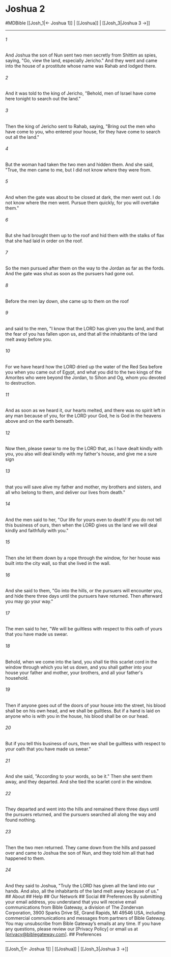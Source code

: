 # Joshua 2
#MDBible
[[Josh_1|← Joshua 1]] | [[Joshua]] | [[Josh_3|Joshua 3 →]]

***






###### 1 


And Joshua the son of Nun sent two men secretly from Shittim as spies, saying, "Go, view the land, especially Jericho." And they went and came into the house of a prostitute whose name was Rahab and lodged there. 





###### 2 


And it was told to the king of Jericho, "Behold, men of Israel have come here tonight to search out the land." 





###### 3 


Then the king of Jericho sent to Rahab, saying, "Bring out the men who have come to you, who entered your house, for they have come to search out all the land." 





###### 4 


But the woman had taken the two men and hidden them. And she said, "True, the men came to me, but I did not know where they were from. 





###### 5 


And when the gate was about to be closed at dark, the men went out. I do not know where the men went. Pursue them quickly, for you will overtake them." 





###### 6 


But she had brought them up to the roof and hid them with the stalks of flax that she had laid in order on the roof. 





###### 7 


So the men pursued after them on the way to the Jordan as far as the fords. And the gate was shut as soon as the pursuers had gone out. 





###### 8 


Before the men lay down, she came up to them on the roof 





###### 9 


and said to the men, "I know that the LORD has given you the land, and that the fear of you has fallen upon us, and that all the inhabitants of the land melt away before you. 





###### 10 


For we have heard how the LORD dried up the water of the Red Sea before you when you came out of Egypt, and what you did to the two kings of the Amorites who were beyond the Jordan, to Sihon and Og, whom you devoted to destruction. 





###### 11 


And as soon as we heard it, our hearts melted, and there was no spirit left in any man because of you, for the LORD your God, he is God in the heavens above and on the earth beneath. 





###### 12 


Now then, please swear to me by the LORD that, as I have dealt kindly with you, you also will deal kindly with my father's house, and give me a sure sign 





###### 13 


that you will save alive my father and mother, my brothers and sisters, and all who belong to them, and deliver our lives from death." 





###### 14 


And the men said to her, "Our life for yours even to death! If you do not tell this business of ours, then when the LORD gives us the land we will deal kindly and faithfully with you." 





###### 15 


Then she let them down by a rope through the window, for her house was built into the city wall, so that she lived in the wall. 





###### 16 


And she said to them, "Go into the hills, or the pursuers will encounter you, and hide there three days until the pursuers have returned. Then afterward you may go your way." 





###### 17 


The men said to her, "We will be guiltless with respect to this oath of yours that you have made us swear. 





###### 18 


Behold, when we come into the land, you shall tie this scarlet cord in the window through which you let us down, and you shall gather into your house your father and mother, your brothers, and all your father's household. 





###### 19 


Then if anyone goes out of the doors of your house into the street, his blood shall be on his own head, and we shall be guiltless. But if a hand is laid on anyone who is with you in the house, his blood shall be on our head. 





###### 20 


But if you tell this business of ours, then we shall be guiltless with respect to your oath that you have made us swear." 





###### 21 


And she said, "According to your words, so be it." Then she sent them away, and they departed. And she tied the scarlet cord in the window. 





###### 22 


They departed and went into the hills and remained there three days until the pursuers returned, and the pursuers searched all along the way and found nothing. 





###### 23 


Then the two men returned. They came down from the hills and passed over and came to Joshua the son of Nun, and they told him all that had happened to them. 





###### 24 


And they said to Joshua, "Truly the LORD has given all the land into our hands. And also, all the inhabitants of the land melt away because of us." ## About ## Help ## Our Network ## Social ## Preferences By submitting your email address, you understand that you will receive email communications from Bible Gateway, a division of The Zondervan Corporation, 3900 Sparks Drive SE, Grand Rapids, MI 49546 USA, including commercial communications and messages from partners of Bible Gateway. You may unsubscribe from Bible Gateway&rsquo;s emails at any time. If you have any questions, please review our [Privacy Policy] or email us at [privacy@biblegateway.com]. ## Preferences

***

[[Josh_1|← Joshua 1]] | [[Joshua]] | [[Josh_3|Joshua 3 →]]
